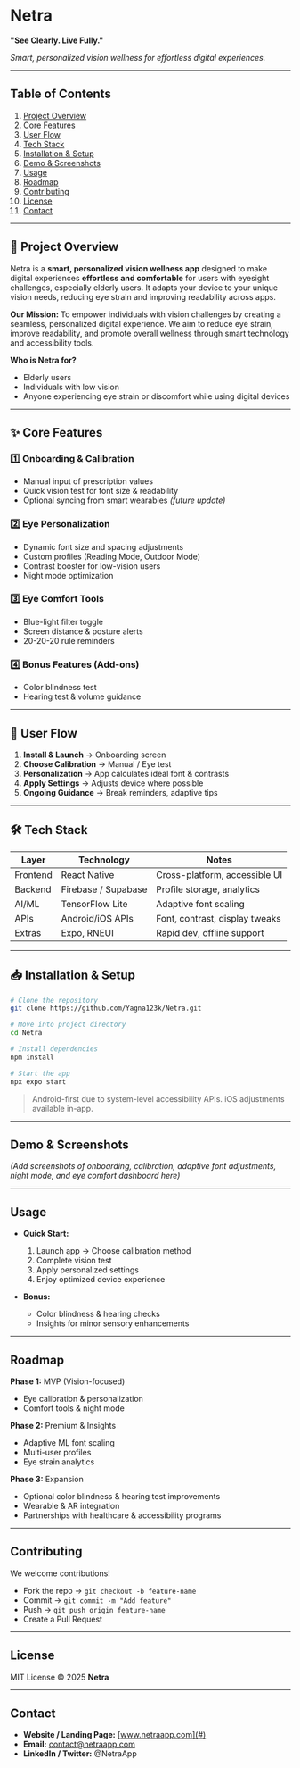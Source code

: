 # Netra
**"See Clearly. Live Fully."**

*Smart, personalized vision wellness for effortless digital experiences.*

---

## **Table of Contents**

1. [Project Overview](#project-overview)
2. [Core Features](#core-features)
3. [User Flow](#user-flow)
4. [Tech Stack](#tech-stack)
5. [Installation & Setup](#installation--setup)
6. [Demo & Screenshots](#demo--screenshots)
7. [Usage](#usage)
8. [Roadmap](#roadmap)
9. [Contributing](#contributing)
10. [License](#license)
11. [Contact](#contact)

---

## 📌 Project Overview
Netra is a **smart, personalized vision wellness app** designed to make digital experiences **effortless and comfortable** for users with eyesight challenges, especially elderly users. It adapts your device to your unique vision needs, reducing eye strain and improving readability across apps.

**Our Mission:**
To empower individuals with vision challenges by creating a seamless, personalized digital experience. We aim to reduce eye strain, improve readability, and promote overall wellness through smart technology and accessibility tools.

**Who is Netra for?**
- Elderly users
- Individuals with low vision
- Anyone experiencing eye strain or discomfort while using digital devices

---

## ✨ Core Features

### 1️⃣ Onboarding & Calibration
- Manual input of prescription values
- Quick vision test for font size & readability
- Optional syncing from smart wearables *(future update)*

### 2️⃣ Eye Personalization
- Dynamic font size and spacing adjustments
- Custom profiles (Reading Mode, Outdoor Mode)
- Contrast booster for low-vision users
- Night mode optimization

### 3️⃣ Eye Comfort Tools
- Blue-light filter toggle
- Screen distance & posture alerts
- 20-20-20 rule reminders

### 4️⃣ Bonus Features (Add-ons)
- Color blindness test
- Hearing test & volume guidance

---

## 🔄 User Flow
1. **Install & Launch** → Onboarding screen
2. **Choose Calibration** → Manual / Eye test
3. **Personalization** → App calculates ideal font & contrasts
4. **Apply Settings** → Adjusts device where possible
5. **Ongoing Guidance** → Break reminders, adaptive tips

---

## 🛠️ Tech Stack

| Layer      | Technology          | Notes                          |
|------------|---------------------|--------------------------------|
| Frontend   | React Native        | Cross-platform, accessible UI  |
| Backend    | Firebase / Supabase | Profile storage, analytics     |
| AI/ML      | TensorFlow Lite     | Adaptive font scaling          |
| APIs       | Android/iOS APIs    | Font, contrast, display tweaks |
| Extras     | Expo, RNEUI         | Rapid dev, offline support     |

---

## 📥 Installation & Setup
```bash
# Clone the repository
git clone https://github.com/Yagna123k/Netra.git

# Move into project directory
cd Netra

# Install dependencies
npm install

# Start the app
npx expo start
```

> Android-first due to system-level accessibility APIs. iOS adjustments available in-app.

---

## **Demo & Screenshots**

*(Add screenshots of onboarding, calibration, adaptive font adjustments, night mode, and eye comfort dashboard here)*

---

## **Usage**

* **Quick Start:**

  1. Launch app → Choose calibration method
  2. Complete vision test
  3. Apply personalized settings
  4. Enjoy optimized device experience

* **Bonus:**

  * Color blindness & hearing checks
  * Insights for minor sensory enhancements

---

## **Roadmap**

**Phase 1:** MVP (Vision-focused)

* Eye calibration & personalization
* Comfort tools & night mode

**Phase 2:** Premium & Insights

* Adaptive ML font scaling
* Multi-user profiles
* Eye strain analytics

**Phase 3:** Expansion

* Optional color blindness & hearing test improvements
* Wearable & AR integration
* Partnerships with healthcare & accessibility programs

---

## **Contributing**

We welcome contributions!

* Fork the repo → `git checkout -b feature-name`
* Commit → `git commit -m "Add feature"`
* Push → `git push origin feature-name`
* Create a Pull Request

---

## **License**

MIT License © 2025 **Netra**

---

## **Contact**

* **Website / Landing Page:** [www.netraapp.com](#)
* **Email:** [contact@netraapp.com](mailto:contact@netraapp.com)
* **LinkedIn / Twitter:** @NetraApp
